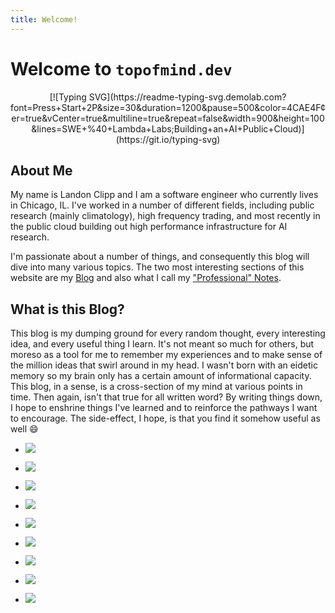 ```yaml
---
title: Welcome!
---
```


Welcome to `topofmind.dev`
========

<center>
[![Typing SVG](https://readme-typing-svg.demolab.com?font=Press+Start+2P&size=30&duration=1200&pause=500&color=4CAE4F&center=true&vCenter=true&multiline=true&repeat=false&width=900&height=100&lines=SWE+%40+Lambda+Labs;Building+an+AI+Public+Cloud)](https://git.io/typing-svg)
</center>

About Me
--------

My name is Landon Clipp and I am a software engineer who currently lives in Chicago, IL. I've worked in a number of different fields, including public research (mainly climatology), high frequency trading, and most recently in the public cloud building out high performance infrastructure for AI research.

I'm passionate about a number of things, and consequently this blog will dive into many various topics. The two most interesting sections of this website are my [Blog](blog/index.md) and also what I call my ["Professional" Notes](notes/index.md).

What is this Blog?
------------------

This blog is my dumping ground for every random thought, every interesting idea, and every useful thing I learn. It's not meant so much for others, but moreso as a tool for me to remember my experiences and to make sense of the million ideas that swirl around in my head. I wasn't born with an eidetic memory so my brain only has a certain amount of informational capacity. This blog, in a sense, is a cross-section of my mind at various points in time. Then again, isn't that true for all written word? By writing things down, I hope to enshrine things I've learned and to reinforce the pathways I want to encourage. The side-effect, I hope, is that you find it somehow useful as well :smile:


<div class="grid cards" markdown>

- ![](https://sasgidotxvcxfexkslru.supabase.co/storage/v1/object/public/assets/images/miscellaneous/about_me/20180624_200055.jpg?t=2024-01-02T23%3A35%3A34.358Z)
- ![](https://sasgidotxvcxfexkslru.supabase.co/storage/v1/object/public/assets/images/miscellaneous/about_me/IMG_1901.jpeg?t=2024-01-02T23%3A43%3A07.448Z)
- ![](https://sasgidotxvcxfexkslru.supabase.co/storage/v1/object/public/assets/images/miscellaneous/about_me/20210816_213708.jpg?t=2024-01-02T23%3A36%3A00.483Z)
- ![](https://sasgidotxvcxfexkslru.supabase.co/storage/v1/object/public/assets/images/miscellaneous/about_me/20181115_110109.jpg?t=2024-01-02T23%3A35%3A41.686Z)
- ![](https://sasgidotxvcxfexkslru.supabase.co/storage/v1/object/public/assets/images/miscellaneous/about_me/20190722_130657.jpg?t=2024-01-02T23%3A35%3A54.983Z)

- ![](https://sasgidotxvcxfexkslru.supabase.co/storage/v1/object/public/assets/images/miscellaneous/about_me/IMG_2186.jpg?t=2024-01-02T23%3A39%3A24.067Z)
- ![](https://sasgidotxvcxfexkslru.supabase.co/storage/v1/object/public/assets/images/miscellaneous/about_me/IMG_2187.jpg?t=2024-01-02T23%3A39%3A37.513Z)
- ![](https://sasgidotxvcxfexkslru.supabase.co/storage/v1/object/public/assets/images/miscellaneous/about_me/IMG_2589.jpg?t=2024-01-02T23%3A39%3A43.538Z)

- ![](https://sasgidotxvcxfexkslru.supabase.co/storage/v1/object/public/assets/images/miscellaneous/about_me/IMG_3575.jpeg?t=2024-01-02T23%3A46%3A04.629Z)

</div>
